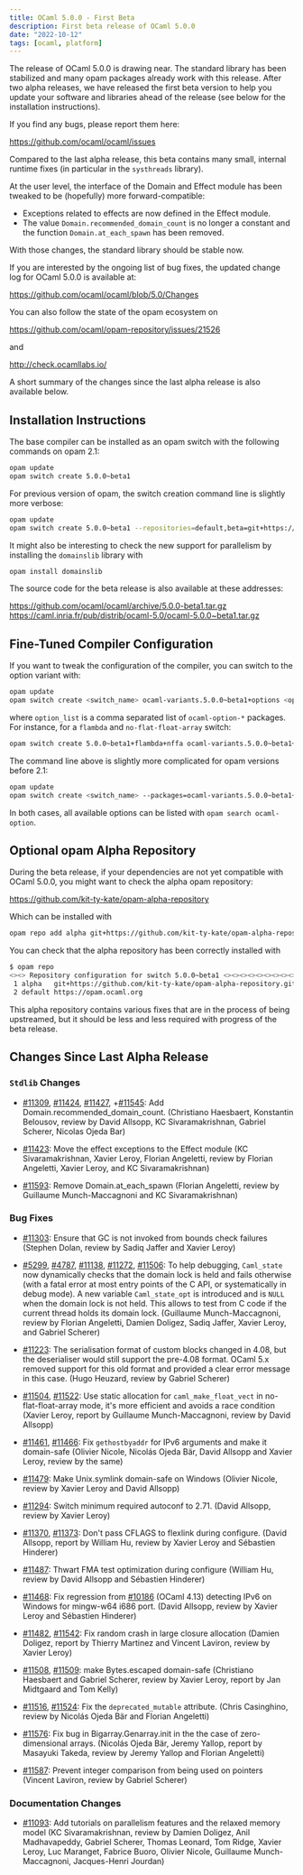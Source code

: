 ```yaml
---
title: OCaml 5.0.0 - First Beta
description: First beta release of OCaml 5.0.0
date: "2022-10-12"
tags: [ocaml, platform]
---
```



The release of OCaml 5.0.0 is drawing near.
The standard library has been stabilized and many opam packages already
work with this release.
After two alpha releases,  we have released the first beta version to help you update your software and libraries ahead of the release (see below for the installation instructions).

If you find any bugs, please report them here:

  https://github.com/ocaml/ocaml/issues

Compared to the last alpha release, this beta contains many small, internal
runtime fixes (in particular in the `systhreads` library).

At the user level, the interface of the Domain and Effect module has been tweaked to be (hopefully) more forward-compatible:

- Exceptions related to effects are now defined in the Effecŧ module.
- The value `Domain.recommended_domain_count` is no longer a constant and the function `Domain.at_each_spawn` has been removed.

With those changes, the standard library should be stable now.

If you are interested by the ongoing list of bug fixes, the
updated change log for OCaml 5.0.0 is available at:

  https://github.com/ocaml/ocaml/blob/5.0/Changes

You can also follow the state of the opam ecosystem on

  https://github.com/ocaml/opam-repository/issues/21526

and

  http://check.ocamllabs.io/

A short summary of the changes since the last alpha release is also available
below.


Installation Instructions
-------------------------

The base compiler can be installed as an opam switch with the following commands
on opam 2.1:
```bash
opam update
opam switch create 5.0.0~beta1
```

For previous version of opam, the switch creation command line is slightly more verbose:
```bash
opam update
opam switch create 5.0.0~beta1 --repositories=default,beta=git+https://github.com/ocaml/ocaml-beta-repository.git
```

It might also be interesting to check the new support for parallelism by installing
the `domainslib` library with

```bash
opam install domainslib
```

The source code for the beta release is also available at these addresses:

 https://github.com/ocaml/ocaml/archive/5.0.0-beta1.tar.gz
 https://caml.inria.fr/pub/distrib/ocaml-5.0/ocaml-5.0.0~beta1.tar.gz

## Fine-Tuned Compiler Configuration

If you want to tweak the configuration of the compiler, you can switch to the option variant with:
```bash
opam update
opam switch create <switch_name> ocaml-variants.5.0.0~beta1+options <option_list>
```
where `option_list` is a comma separated list of `ocaml-option-*` packages. For instance, for a `flambda` and `no-flat-float-array` switch:
```bash
opam switch create 5.0.0~beta1+flambda+nffa ocaml-variants.5.0.0~beta1+options ocaml-option-flambda ocaml-option-no-flat-float-array
```
The command line above is slightly more complicated for opam versions before 2.1:
```bash
opam update
opam switch create <switch_name> --packages=ocaml-variants.5.0.0~beta1+options,<option_list> --repositories=default,beta=git+https://github.com/ocaml/ocaml-beta-repository.git
```

In both cases, all available options can be listed with `opam search ocaml-option`.

## Optional opam Alpha Repository

During the beta release, if your dependencies are not yet compatible with OCaml 5.0.0, 
you might want to check the alpha opam repository:

https://github.com/kit-ty-kate/opam-alpha-repository

Which can be installed with
```bash
opam repo add alpha git+https://github.com/kit-ty-kate/opam-alpha-repository.git
```
You can check that the alpha repository has been correctly installed with
```bash
$ opam repo
<><> Repository configuration for switch 5.0.0~beta1 <><><><><><><><><><><><><>
 1 alpha   git+https://github.com/kit-ty-kate/opam-alpha-repository.git
 2 default https://opam.ocaml.org
```
This alpha repository contains various fixes that are in the process of being upstreamed,
but it should be less and less required with progress of the beta release.

Changes Since Last Alpha Release
--------------------------------

### `Stdlib` Changes

+ [#11309](https://github.com/ocaml/ocaml/issues/11309), [#11424](https://github.com/ocaml/ocaml/issues/11424), [#11427](https://github.com/ocaml/ocaml/issues/11427), +[#11545](https://github.com/ocaml/ocaml/issues/11545): Add Domain.recommended_domain_count.
   (Christiano Haesbaert, Konstantin Belousov, review by David Allsopp,
   KC Sivaramakrishnan, Gabriel Scherer, Nicolas Ojeda Bar)

- [#11423](https://github.com/ocaml/ocaml/issues/11423): Move the effect exceptions to the Effect module
  (KC Sivaramakrishnan, Xavier Leroy, Florian Angeletti, review by
   Florian Angeletti, Xavier Leroy, and KC Sivaramakrishnan)

- [#11593](https://github.com/ocaml/ocaml/issues/11593): Remove Domain.at_each_spawn
  (Florian Angeletti, review by Guillaume Munch-Maccagnoni
   and KC Sivaramakrishnan)

### Bug Fixes

- [#11303](https://github.com/ocaml/ocaml/issues/11303): Ensure that GC is not invoked from bounds check failures
  (Stephen Dolan, review by Sadiq Jaffer and Xavier Leroy)

- [#5299](https://github.com/ocaml/ocaml/issues/5299), [#4787](https://github.com/ocaml/ocaml/issues/4787), [#11138](https://github.com/ocaml/ocaml/issues/11138), [#11272](https://github.com/ocaml/ocaml/issues/11272), [#11506](https://github.com/ocaml/ocaml/issues/11506): To help debugging, `Caml_state`
  now dynamically checks that the domain lock is held and fails
  otherwise (with a fatal error at most entry points of the C API, or
  systematically in debug mode). A new variable `Caml_state_opt` is
  introduced and is `NULL` when the domain lock is not held. This
  allows to test from C code if the current thread holds its domain lock.
  (Guillaume Munch-Maccagnoni, review by Florian Angeletti, Damien
  Doligez, Sadiq Jaffer, Xavier Leroy, and Gabriel Scherer)

- [#11223](https://github.com/ocaml/ocaml/issues/11223): The serialisation format of custom blocks changed in 4.08,
  but the deserialiser would still support the pre-4.08 format.  OCaml
  5.x removed support for this old format and provided a clear error message
  in this case.
  (Hugo Heuzard, review by Gabriel Scherer)

- [#11504](https://github.com/ocaml/ocaml/issues/11504), [#11522](https://github.com/ocaml/ocaml/issues/11522): Use static allocation for `caml_make_float_vect` in
  no-flat-float-array mode, it's more efficient and avoids a race condition
  (Xavier Leroy, report by Guillaume Munch-Maccagnoni, review by David Allsopp)

- [#11461](https://github.com/ocaml/ocaml/issues/11461), [#11466](https://github.com/ocaml/ocaml/issues/11466): Fix `gethostbyaddr` for IPv6 arguments and make it domain-safe
  (Olivier Nicole, Nicolás Ojeda Bär, David Allsopp and Xavier Leroy,
   review by the same)

- [#11479](https://github.com/ocaml/ocaml/issues/11479): Make Unix.symlink domain-safe on Windows
  (Olivier Nicole, review by Xavier Leroy and David Allsopp)

- [#11294](https://github.com/ocaml/ocaml/issues/11294): Switch minimum required autoconf to 2.71.
  (David Allsopp, review by Xavier Leroy)

- [#11370](https://github.com/ocaml/ocaml/issues/11370), [#11373](https://github.com/ocaml/ocaml/issues/11373): Don't pass CFLAGS to flexlink during configure.
  (David Allsopp, report by William Hu, review by Xavier Leroy and
   Sébastien Hinderer)

- [#11487](https://github.com/ocaml/ocaml/issues/11487): Thwart FMA test optimization during configure
  (William Hu, review by David Allsopp and Sébastien Hinderer)

- [#11468](https://github.com/ocaml/ocaml/issues/11468): Fix regression from [#10186](https://github.com/ocaml/ocaml/issues/10186) (OCaml 4.13) detecting IPv6 on Windows for
  mingw-w64 i686 port.
  (David Allsopp, review by Xavier Leroy and Sébastien Hinderer)

- [#11482](https://github.com/ocaml/ocaml/issues/11482), [#11542](https://github.com/ocaml/ocaml/issues/11542): Fix random crash in large closure allocation
  (Damien Doligez, report by Thierry Martinez and Vincent Laviron, review by
   Xavier Leroy)

- [#11508](https://github.com/ocaml/ocaml/issues/11508), [#11509](https://github.com/ocaml/ocaml/issues/11509): make Bytes.escaped domain-safe
  (Christiano Haesbaert and Gabriel Scherer,
   review by Xavier Leroy,
   report by Jan Midtgaard and Tom Kelly)

- [#11516](https://github.com/ocaml/ocaml/issues/11516), [#11524](https://github.com/ocaml/ocaml/issues/11524): Fix the `deprecated_mutable` attribute.
  (Chris Casinghino, review by Nicolás Ojeda Bär and Florian Angeletti)

- [#11576](https://github.com/ocaml/ocaml/issues/11576): Fix bug in Bigarray.Genarray.init in the the case of zero-dimensional
  arrays.
  (Nicolás Ojeda Bär, Jeremy Yallop, report by Masayuki Takeda, review by Jeremy
  Yallop and Florian Angeletti)

- [#11587](https://github.com/ocaml/ocaml/issues/11587): Prevent integer comparison from being used on pointers
  (Vincent Laviron, review by Gabriel Scherer)

### Documentation Changes

- [#11093](https://github.com/ocaml/ocaml/issues/11093): Add tutorials on parallelism features and the relaxed memory model
  (KC Sivaramakrishnan, review by Damien Doligez, Anil Madhavapeddy, Gabriel
  Scherer, Thomas Leonard, Tom Ridge, Xavier Leroy, Luc Maranget, Fabrice
  Buoro, Olivier Nicole, Guillaume Munch-Maccagnoni, Jacques-Henri Jourdan)
